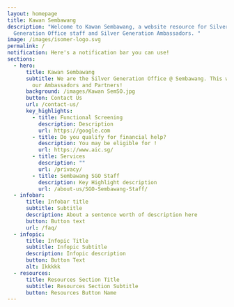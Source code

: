 ```yaml
---
layout: homepage
title: Kawan Sembawang
description: "Welcome to Kawan Sembawang, a website resource for Silver
  Generation Office staff and Silver Generation Ambassadors. "
image: /images/isomer-logo.svg
permalink: /
notification: Here's a notification bar you can use!
sections:
  - hero:
      title: Kawan Sembawang
      subtitle: We are the Silver Generation Office @ Sembawang. This website is for
        our Ambassadors and Partners!
      background: /images/Kawan SemSO.jpg
      button: Contact Us
      url: /contact-us/
      key_highlights:
        - title: Functional Screening
          description: Description
          url: https://google.com
        - title: Do you qualify for financial help?
          description: You may be eligible for !
          url: https://www.aic.sg/
        - title: Services
          description: ""
          url: /privacy/
        - title: Sembawang SGO Staff
          description: Key Highlight description
          url: /about-us/SGO-Sembawang-Staff/
  - infobar:
      title: Infobar title
      subtitle: Subtitle
      description: About a sentence worth of description here
      button: Button text
      url: /faq/
  - infopic:
      title: Infopic Title
      subtitle: Infopic Subtitle
      description: Infopic description
      button: Button Text
      alt: Ikkkkk
  - resources:
      title: Resources Section Title
      subtitle: Resources Section Subtitle
      button: Resources Button Name
---
```

